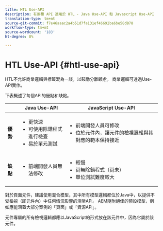 ```yaml
---
title: HTL Use-API
description: 有兩種 API 適用於 HTL - Java Use-API 和 Javascript Use-API
translation-type: tm+mt
source-git-commit: f7e46aaac2a4b51d7fa131ef46692ba6be58d878
workflow-type: tm+mt
source-wordcount: '183'
ht-degree: 8%

---
```



# HTL Use-API {#htl-use-api}

HTL不允許商業邏輯與標籤混為一談，以鼓勵分離顧慮。 商業邏輯可透過Use-API實作。

下表概述了每個API的優點和缺點。

|  | **Java Use-API** | **JavaScript Use-API** |
|--- |--- |--- |
| **優勢** | <ul><li>更快速</li><li>可使用除錯程式進行檢查</li><li>易於單元測試</li></ul> | <ul><li>前端開發人員可修改</li><li>位於元件內，讓元件的檢視邏輯與其對應的範本保持接近</li></ul> |
| **缺點** | <ul><li>前端開發人員無法修改</li></ul> | <ul><li>較慢</li><li>尚無除錯程式（尚未）</li><li>單位測試難度較大</li></ul> |

對於頁面元件，建議使用混合模型，其中所有模型邏輯都位於Java中，以提供不受檢視（即元件內）中任何情況影響的清晰API。 AEM隨附絕佳的預設模型，例如應能涵蓋大部分案例的「頁面」或「資源API」。

元件專屬的所有檢視邏輯都應以JavaScript的形式放在該元件中，因為它屬於該元件。
